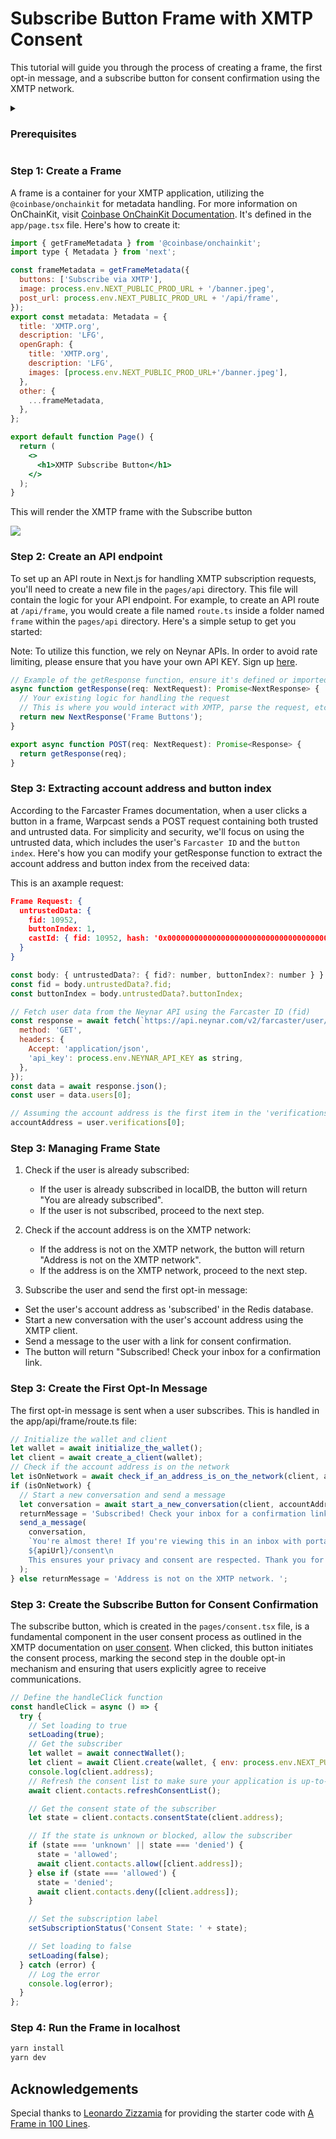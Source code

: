 # Subscribe Button Frame with XMTP Consent

This tutorial will guide you through the process of creating a frame, the first opt-in message, and a subscribe button for consent confirmation using the XMTP network.

<details>
<summary><h3>Prerequisites</h3></summary>
This guide will provide you with the initial steps necessary to embark on your journey.

#### Environment Variables

Environment variables are used to store sensitive data like API keys, private keys, and URLs. In this project, we use a .env file to store these variables. Here's what each variable in the .env file represents:

- `NEYNAR_API_KEY`: This is your API key for the Neynar service.
- `XMTP_PRIVATE_KEY`: This is your private key for the XMTP service.
- `NEXT_PUBLIC_XMTP_ENV`: This is the environment for the XMTP service. It can be either 'production' or 'development'.
- `NEXT_PUBLIC_NGROK_URL`: This is the public URL generated by Ngrok that forwards actions to your localhost.
- `NEXT_PUBLIC_PROD_URL`: This is the production URL for your application.

```bash
NEYNAR_API_KEY=neynar_api_key
XMTP_PRIVATE_KEY=your_key
NEXT_PUBLIC_XMTP_ENV=production
NEXT_PUBLIC_NGROK_URL=ngrok_url //used only for development
NEXT_PUBLIC_PROD_URL=your_url //the frame official url
```

Remember to replace the values with your actual keys and URLs. Never share your `.env` file or its contents as it contains sensitive information.

#### Setting Up with Ngrok

To set up a localhost url that you can test with the [Frames Embeds Tool](https://warpcast.com/~/developers/embeds) you can use the servie Ngrok. Thi swill generate a public URL that forwards actions to your localhost.

1. [Signup up](ngrok.com) to grok.

2. Example in OSX:

```jsx
brew install ngrok/ngrok/ngrok
ngrok authtoken <your_auth_token>
ngrok http 3000
```

#### Libraries & APIs

This project uses several libraries that are specified in the `package.json` file. Here's a brief description of each:

- `@xmtp/xmtp-js`: This is the XMTP SDK, used for interacting with the XMTP network.
- `Neynar API`: Uses for getting the users data associadted with a Farcaster Id.
- `@coinbase/onchainkit`: This library is used for interacting with the OnChainKit API.
- `ethers`: This is a library for interacting with the Ethereum blockchain.
- `xmtp-js-server`: This is a previous version of the XMTP JS SDK that is compatible with server-side operations.

</details>

### Step 1: Create a Frame

A frame is a container for your XMTP application, utilizing the `@coinbase/onchainkit` for metadata handling. For more information on OnChainKit, visit [Coinbase OnChainKit Documentation](https://github.com/coinbase/onchainkit). It's defined in the `app/page.tsx` file. Here's how to create it:

```jsx
import { getFrameMetadata } from '@coinbase/onchainkit';
import type { Metadata } from 'next';

const frameMetadata = getFrameMetadata({
  buttons: ['Subscribe via XMTP'],
  image: process.env.NEXT_PUBLIC_PROD_URL + '/banner.jpeg',
  post_url: process.env.NEXT_PUBLIC_PROD_URL + '/api/frame',
});
export const metadata: Metadata = {
  title: 'XMTP.org',
  description: 'LFG',
  openGraph: {
    title: 'XMTP.org',
    description: 'LFG',
    images: [process.env.NEXT_PUBLIC_PROD_URL+'/banner.jpeg'],
  },
  other: {
    ...frameMetadata,
  },
};

export default function Page() {
  return (
    <>
      <h1>XMTP Subscribe Button</h1>
    </>
  );
}
```

This will render the XMTP frame with the Subscribe button

![](/public/print1.png)

### Step 2: Create an API endpoint

To set up an API route in Next.js for handling XMTP subscription requests, you'll need to create a new file in the `pages/api` directory. This file will contain the logic for your API endpoint. For example, to create an API route at `/api/frame`, you would create a file named `route.ts` inside a folder named `frame` within the `pages/api` directory. Here's a simple setup to get you started:

Note: To utilize this function, we rely on Neynar APIs. In order to avoid rate limiting, please ensure that you have your own API KEY. Sign up [here](https://neynar.com).

```jsx
// Example of the getResponse function, ensure it's defined or imported
async function getResponse(req: NextRequest): Promise<NextResponse> {
  // Your existing logic for handling the request
  // This is where you would interact with XMTP, parse the request, etc.
  return new NextResponse('Frame Buttons');
}

export async function POST(req: NextRequest): Promise<Response> {
  return getResponse(req);
}
```

### Step 3: Extracting account address and button index

According to the Farcaster Frames documentation, when a user clicks a button in a frame, Warpcast sends a POST request containing both trusted and untrusted data. For simplicity and security, we'll focus on using the untrusted data, which includes the user's `Farcaster ID` and the `button index`. Here's how you can modify your getResponse function to extract the account address and button index from the received data:

This is an axample request:

```json
Frame Request: {
  untrustedData: {
    fid: 10952,
    buttonIndex: 1,
    castId: { fid: 10952, hash: '0x0000000000000000000000000000000000000001' }
  }
}
```

```jsx
const body: { untrustedData?: { fid?: number, buttonIndex?: number } } = await req.json();
const fid = body.untrustedData?.fid;
const buttonIndex = body.untrustedData?.buttonIndex;

// Fetch user data from the Neynar API using the Farcaster ID (fid)
const response = await fetch(`https://api.neynar.com/v2/farcaster/user/bulk?fids=${fid}`, {
  method: 'GET',
  headers: {
    Accept: 'application/json',
    'api_key': process.env.NEYNAR_API_KEY as string,
  },
});
const data = await response.json();
const user = data.users[0];

// Assuming the account address is the first item in the 'verifications' array
accountAddress = user.verifications[0];
```

### Step 3: Managing Frame State

1. Check if the user is already subscribed:

   - If the user is already subscribed in localDB, the button will return "You are already subscribed".
   - If the user is not subscribed, proceed to the next step.

2. Check if the account address is on the XMTP network:

   - If the address is not on the XMTP network, the button will return "Address is not on the XMTP network".
   - If the address is on the XMTP network, proceed to the next step.

3. Subscribe the user and send the first opt-in message:

- Set the user's account address as 'subscribed' in the Redis database.
- Start a new conversation with the user's account address using the XMTP client.
- Send a message to the user with a link for consent confirmation.
- The button will return "Subscribed! Check your inbox for a confirmation link.

### Step 3: Create the First Opt-In Message

The first opt-in message is sent when a user subscribes. This is handled in the app/api/frame/route.ts file:

```jsx
// Initialize the wallet and client
let wallet = await initialize_the_wallet();
let client = await create_a_client(wallet);
// Check if the account address is on the network
let isOnNetwork = await check_if_an_address_is_on_the_network(client, accountAddress);
if (isOnNetwork) {
  // Start a new conversation and send a message
  let conversation = await start_a_new_conversation(client, accountAddress);
  returnMessage = 'Subscribed! Check your inbox for a confirmation link.';
  send_a_message(
    conversation,
    `You're almost there! If you're viewing this in an inbox with portable consent, simply click the "Accept" button below to complete your subscription and start receiving updates. If the button doesn't appear, please confirm your consent by visiting the following link:\n
    ${apiUrl}/consent\n
    This ensures your privacy and consent are respected. Thank you for joining us!`,
  );
} else returnMessage = 'Address is not on the XMTP network. ';
```

### Step 3: Create the Subscribe Button for Consent Confirmation

The subscribe button, which is created in the `pages/consent.tsx` file, is a fundamental component in the user consent process as outlined in the XMTP documentation on [user consent](https://xmtp.org/docs/build/user-consent). When clicked, this button initiates the consent process, marking the second step in the double opt-in mechanism and ensuring that users explicitly agree to receive communications.

```jsx
// Define the handleClick function
const handleClick = async () => {
  try {
    // Set loading to true
    setLoading(true);
    // Get the subscriber
    let wallet = await connectWallet();
    let client = await Client.create(wallet, { env: process.env.NEXT_PUBLIC_XMTP_ENV });
    console.log(client.address);
    // Refresh the consent list to make sure your application is up-to-date with the
    await client.contacts.refreshConsentList();

    // Get the consent state of the subscriber
    let state = client.contacts.consentState(client.address);

    // If the state is unknown or blocked, allow the subscriber
    if (state === 'unknown' || state === 'denied') {
      state = 'allowed';
      await client.contacts.allow([client.address]);
    } else if (state === 'allowed') {
      state = 'denied';
      await client.contacts.deny([client.address]);
    }

    // Set the subscription label
    setSubscriptionStatus('Consent State: ' + state);

    // Set loading to false
    setLoading(false);
  } catch (error) {
    // Log the error
    console.log(error);
  }
};
```

### Step 4: Run the Frame in localhost

```bash
yarn install
yarn dev
```

## Acknowledgements

Special thanks to [Leonardo Zizzamia](https://github.com/Zizzamia) for providing the starter code with [A Frame in 100 Lines](https://github.com/Zizzamia/a-frame-in-100-lines).
